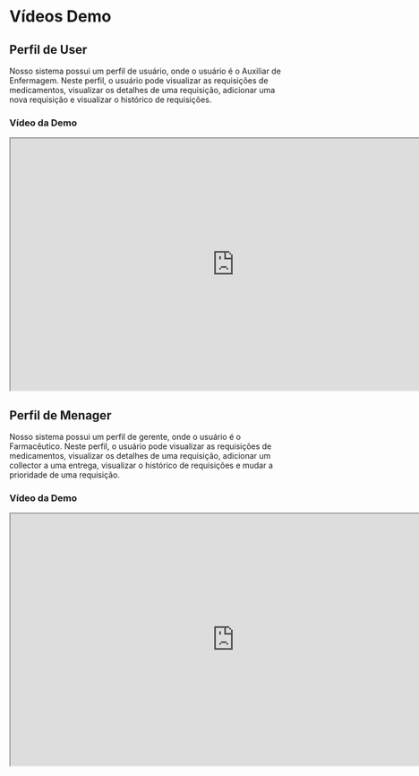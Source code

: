 # Vídeos Demo

## Perfil de User

Nosso sistema possui um perfil de usuário, onde o usuário é o Auxiliar de Enfermagem. Neste perfil, o usuário pode visualizar as requisições de medicamentos, visualizar os detalhes de uma requisição, adicionar uma nova requisição e visualizar o histórico de requisições.

### Vídeo da Demo
<iframe style={{border: '1px solid rgba(0, 0, 0, 0.1)'}} width="800" height="450" src="https://www.youtube.com/embed/l_Vb46qrYJo" allowfullscreen></iframe>

## Perfil de Menager

Nosso sistema possui um perfil de gerente, onde o usuário é o Farmacêutico. Neste perfil, o usuário pode visualizar as requisições de medicamentos, visualizar os detalhes de uma requisição, adicionar um collector a uma entrega, visualizar o histórico de requisições e mudar a prioridade de uma requisição.

### Vídeo da Demo

<iframe style={{border: '1px solid rgba(0, 0, 0, 0.1)'}} width="800" height="450" src="https://www.youtube.com/embed/sLEjTQxIgcI" allowfullscreen></iframe>



